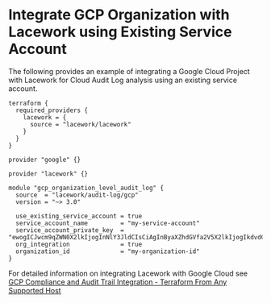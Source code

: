 # Integrate GCP Organization with Lacework using Existing Service Account
The following provides an example of integrating a Google Cloud Project with Lacework for Cloud Audit Log analysis using an existing service account.

```hcl
terraform {
  required_providers {
    lacework = {
      source = "lacework/lacework"
    }
  }
}

provider "google" {}

provider "lacework" {}

module "gcp_organization_level_audit_log" {
  source  = "lacework/audit-log/gcp"
  version = "~> 3.0"

  use_existing_service_account = true
  service_account_name         = "my-service-account"
  service_account_private_key  = "ewogICJwcm9qZWN0X2lkIjogInNlY3JldCIsCiAgInByaXZhdGVfa2V5X2lkIjogIkdvdCB5YSEiLAogICJwcml2YXRlX2tleSI6ICJZb3Ugc2hvdWxkbid0IGJlIHJlYWRpbmcgdGhpcyBpbmZvcm1hdGlvbiA6LSkiLAogICJjbGllbnRfZW1haWwiOiAibm90QHZlcnkubmljZSIsCiAgImNsaWVudF9pZCI6ICIxMjM0Igp9Cg=="
  org_integration              = true
  organization_id              = "my-organization-id"
}
```

For detailed information on integrating Lacework with Google Cloud see [GCP Compliance and Audit Trail Integration - Terraform From Any Supported Host](https://docs.lacework.com/gcp-compliance-and-audit-log-integration-terraform-from-any-supported-host)
